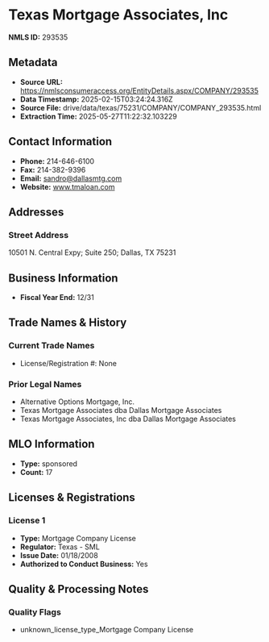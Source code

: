 # Texas Mortgage Associates, Inc

**NMLS ID:** 293535

## Metadata
- **Source URL:** https://nmlsconsumeraccess.org/EntityDetails.aspx/COMPANY/293535
- **Data Timestamp:** 2025-02-15T03:24:24.316Z
- **Source File:** drive/data/texas/75231/COMPANY/COMPANY_293535.html
- **Extraction Time:** 2025-05-27T11:22:32.103229

## Contact Information
- **Phone:** 214-646-6100
- **Fax:** 214-382-9396
- **Email:** sandro@dallasmtg.com
- **Website:** www.tmaloan.com

## Addresses
### Street Address
10501 N. Central Expy; Suite 250; Dallas, TX 75231

## Business Information
- **Fiscal Year End:** 12/31

## Trade Names & History
### Current Trade Names
- License/Registration #: None

### Prior Legal Names
- Alternative Options Mortgage, Inc.
- Texas Mortgage Associates dba Dallas Mortgage Associates
- Texas Mortgage Associates, Inc dba Dallas Mortgage Associates

## MLO Information
- **Type:** sponsored
- **Count:** 17

## Licenses & Registrations

### License 1
- **Type:** Mortgage Company License
- **Regulator:** Texas - SML
- **Issue Date:** 01/18/2008
- **Authorized to Conduct Business:** Yes

## Quality & Processing Notes
### Quality Flags
- unknown_license_type_Mortgage Company License
